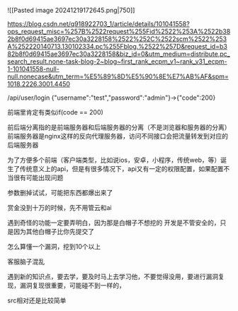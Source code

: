 ![[Pasted image 20241219172645.png|750]]

https://blog.csdn.net/q918922703_1/article/details/101041558?ops_request_misc=%257B%2522request%255Fid%2522%253A%2522b382b8f0d69415ae3697ec30a3228158%2522%252C%2522scm%2522%253A%252220140713.130102334.pc%255Fblog.%2522%257D&request_id=b382b8f0d69415ae3697ec30a3228158&biz_id=0&utm_medium=distribute.pc_search_result.none-task-blog-2~blog~first_rank_ecpm_v1~rank_v31_ecpm-1-101041558-null-null.nonecase&utm_term=%E5%89%8D%E5%90%8E%E7%AB%AF&spm=1018.2226.3001.4450

/api/user/login
{"username":"test","password":"admin"}->{"code":200}

前端里肯定有类似if(code == 200)

前后端分离指的是前端服务器和后端服务器的分离（不是浏览器和服务器的分离）
前端服务器是nginx这样的反向代理服务器，访问不同接口会把流量转发到对应的后端服务器


为了方便多个前端（客户端类型，比如说ios，安卓，小程序，传统web，等）诞生了传统意义上的api，但是有很多情况下，api又有一定的权限配置，如果配置不当很有可能出现问题

参数删掉试试，可能把东西都爆出来了

赏金没到十万的时候，先不用管云和ai

遇到奇怪的功能一定要弄明白，因为那是白帽子不想挖的
开发是不管安全的，只是因为其他白帽子比你先提交了

怎么算懂一个漏洞，挖到10个以上

客服脑子混乱

遇到新的知识点，要去学，要及时马上去学习他，不要觉得没用，要进行漏洞复现，漏洞复现很重要，可能碰不到一样的，

src相对还是比较简单